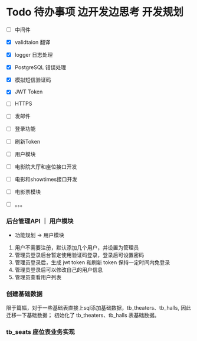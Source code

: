 # Todo 待办事项 边开发边思考 开发规划
- [ ] 中间件
- [x] validtaion 翻译
- [x] logger 日志处理
- [x] PostgreSQL 错误处理
- [x] 模拟短信验证码
- [x] JWT Token
- [ ] HTTPS
- [ ] 发邮件
- [ ] 登录功能
- [ ] 刷新Token
- [ ] 用户模块
- [ ] 电影院大厅和座位接口开发
- [ ] 电影和showtimes接口开发
- [ ] 电影票模块
- [ ] 。。。


### 后台管理API ｜ 用户模块
- 功能规划 -> 用户模块
1. 用户不需要注册，默认添加几个用户，并设置为管理员
1. 管理员登录后台暂定使用验证码登录，登录后可设置密码
1. 管理员登录后，生成 jwt token 和刷新 token 保持一定时间内免登录
1. 管理员登录后可以修改自己的用户信息
1. 管理员查看用户列表

### 创建基础数据
限于篇幅，对于一些基础表直接上sql添加基础数据，tb_theaters、tb_halls, 因此迁移一下基础数据；
初始化了 tb_theaters、tb_halls 表基础数据。

### tb_seats 座位表业务实现



